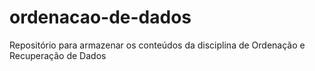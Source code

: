 # ordenacao-de-dados
 Repositório para armazenar os conteúdos da disciplina de Ordenação e Recuperação de Dados

